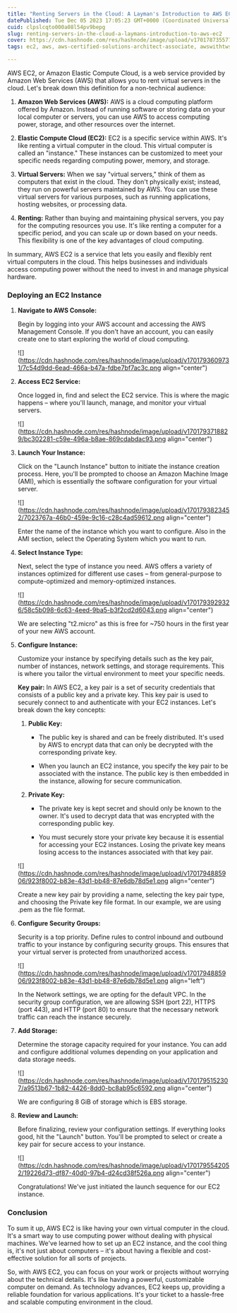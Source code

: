 ```yaml
---
title: "Renting Servers in the Cloud: A Layman's Introduction to AWS EC2"
datePublished: Tue Dec 05 2023 17:05:23 GMT+0000 (Coordinated Universal Time)
cuid: clpslcqto000a08l54pv9bepg
slug: renting-servers-in-the-cloud-a-laymans-introduction-to-aws-ec2
cover: https://cdn.hashnode.com/res/hashnode/image/upload/v1701787355778/78e51e05-0574-4047-ab5c-e3318a4f2541.webp
tags: ec2, aws, aws-certified-solutions-architect-associate, awswithtws-7daysofaws

---
```


AWS EC2, or Amazon Elastic Compute Cloud, is a web service provided by Amazon Web Services (AWS) that allows you to rent virtual servers in the cloud. Let's break down this definition for a non-technical audience:

1. **Amazon Web Services (AWS):** AWS is a cloud computing platform offered by Amazon. Instead of running software or storing data on your local computer or servers, you can use AWS to access computing power, storage, and other resources over the internet.
    
2. **Elastic Compute Cloud (EC2):** EC2 is a specific service within AWS. It's like renting a virtual computer in the cloud. This virtual computer is called an "instance." These instances can be customized to meet your specific needs regarding computing power, memory, and storage.
    
3. **Virtual Servers:** When we say "virtual servers," think of them as computers that exist in the cloud. They don't physically exist; instead, they run on powerful servers maintained by AWS. You can use these virtual servers for various purposes, such as running applications, hosting websites, or processing data.
    
4. **Renting:** Rather than buying and maintaining physical servers, you pay for the computing resources you use. It's like renting a computer for a specific period, and you can scale up or down based on your needs. This flexibility is one of the key advantages of cloud computing.
    

In summary, AWS EC2 is a service that lets you easily and flexibly rent virtual computers in the cloud. This helps businesses and individuals access computing power without the need to invest in and manage physical hardware.

### Deploying an EC2 Instance

1. **Navigate to AWS Console:**
    
    Begin by logging into your AWS account and accessing the AWS Management Console. If you don't have an account, you can easily create one to start exploring the world of cloud computing.
    
    ![](https://cdn.hashnode.com/res/hashnode/image/upload/v1701793609731/7c54d9dd-6ead-466a-b47a-fdbe7bf7ac3c.png align="center")
    
2. **Access EC2 Service:**
    
    Once logged in, find and select the EC2 service. This is where the magic happens – where you'll launch, manage, and monitor your virtual servers.
    
    ![](https://cdn.hashnode.com/res/hashnode/image/upload/v1701793718829/bc302281-c59e-496a-b8ae-869cdabdac93.png align="center")
    
3. **Launch Your Instance:**
    
    Click on the "Launch Instance" button to initiate the instance creation process. Here, you'll be prompted to choose an Amazon Machine Image (AMI), which is essentially the software configuration for your virtual server.
    
    ![](https://cdn.hashnode.com/res/hashnode/image/upload/v1701793823452/7023767a-46b0-459e-9c16-c28c4ad59612.png align="center")
    
    Enter the name of the instance which you want to configure. Also in the AMI section, select the Operating System which you want to run.
    
4. **Select Instance Type:**
    
    Next, select the type of instance you need. AWS offers a variety of instances optimized for different use cases – from general-purpose to compute-optimized and memory-optimized instances.
    
    ![](https://cdn.hashnode.com/res/hashnode/image/upload/v1701793929326/58c5b098-6c63-4eed-9ba5-b3f2cd2d6043.png align="center")
    
    We are selecting "t2.micro" as this is free for ~750 hours in the first year of your new AWS account.
    
5. **Configure Instance:**
    
    Customize your instance by specifying details such as the key pair, number of instances, network settings, and storage requirements. This is where you tailor the virtual environment to meet your specific needs.
    
    **Key pair:** In AWS EC2, a key pair is a set of security credentials that consists of a public key and a private key. This key pair is used to securely connect to and authenticate with your EC2 instances. Let's break down the key concepts:
    
    1. **Public Key:**
        
        * The public key is shared and can be freely distributed. It's used by AWS to encrypt data that can only be decrypted with the corresponding private key.
            
        * When you launch an EC2 instance, you specify the key pair to be associated with the instance. The public key is then embedded in the instance, allowing for secure communication.
            
    2. **Private Key:**
        
        * The private key is kept secret and should only be known to the owner. It's used to decrypt data that was encrypted with the corresponding public key.
            
        * You must securely store your private key because it is essential for accessing your EC2 instances. Losing the private key means losing access to the instances associated with that key pair.
            
    
    ![](https://cdn.hashnode.com/res/hashnode/image/upload/v1701794885906/923f8002-b83e-43d1-bb48-87e6db78d5e1.png align="center")
    
    Create a new key pair by providing a name, selecting the key pair type, and choosing the Private key file format. In our example, we are using .pem as the file format.
    
6. **Configure Security Groups:**
    
    Security is a top priority. Define rules to control inbound and outbound traffic to your instance by configuring security groups. This ensures that your virtual server is protected from unauthorized access.
    
    ![](https://cdn.hashnode.com/res/hashnode/image/upload/v1701794885906/923f8002-b83e-43d1-bb48-87e6db78d5e1.png align="left")
    
    In the Network settings, we are opting for the default VPC. In the security group configuration, we are allowing SSH (port 22), HTTPS (port 443), and HTTP (port 80) to ensure that the necessary network traffic can reach the instance securely.
    
7. **Add Storage:**
    
    Determine the storage capacity required for your instance. You can add and configure additional volumes depending on your application and data storage needs.
    
    ![](https://cdn.hashnode.com/res/hashnode/image/upload/v1701795152307/a9513b67-1b82-4426-8dd0-bc8ab95c6592.png align="center")
    
    We are configuring 8 GiB of storage which is EBS storage.
    
8. **Review and Launch:**
    
    Before finalizing, review your configuration settings. If everything looks good, hit the "Launch" button. You'll be prompted to select or create a key pair for secure access to your instance.
    
    ![](https://cdn.hashnode.com/res/hashnode/image/upload/v1701795542052/19226d73-df87-40d0-97b4-d24cd38f526a.png align="center")
    
    Congratulations! We've just initiated the launch sequence for our EC2 instance.
    

### Conclusion

To sum it up, AWS EC2 is like having your own virtual computer in the cloud. It's a smart way to use computing power without dealing with physical machines. We've learned how to set up an EC2 instance, and the cool thing is, it's not just about computers – it's about having a flexible and cost-effective solution for all sorts of projects.

So, with AWS EC2, you can focus on your work or projects without worrying about the technical details. It's like having a powerful, customizable computer on demand. As technology advances, EC2 keeps up, providing a reliable foundation for various applications. It's your ticket to a hassle-free and scalable computing environment in the cloud.